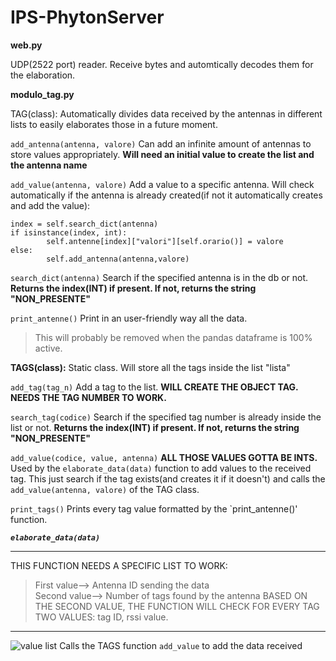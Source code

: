 # IPS-PhytonServer

**web.py**

UDP(2522 port) reader. 
Receive bytes and automtically decodes them for the elaboration.



**modulo_tag.py**

TAG(class):
Automatically divides data received by the antennas in different lists to easily elaborates those in a future moment.


`add_antenna(antenna, valore)`
Can add an infinite amount of antennas to store values appropriately. 
**Will need an initial value to create the list and the antenna name**


`add_value(antenna, valore)`
Add a value to a specific antenna.
Will check automatically if the antenna is already created(if not it automatically creates and add the value):
```
index = self.search_dict(antenna)
if isinstance(index, int):
        self.antenne[index]["valori"][self.orario()] = valore
else:
        self.add_antenna(antenna,valore)
```


`search_dict(antenna)`
Search if the specified antenna is in the db or not. 
**Returns the index(INT) if present. If not, returns the string "NON_PRESENTE"**


`print_antenne()`
Print in an user-friendly way all the data. 
>This will probably be removed when the pandas dataframe is 100% active.



**TAGS(class):**
Static class. Will store all the tags inside the list "lista"


`add_tag(tag_n)`
Add a tag to the list.
**WILL CREATE THE OBJECT TAG. NEEDS THE TAG NUMBER TO WORK.**


`search_tag(codice)`
Search if the specified tag number is already inside the list or not.
**Returns the index(INT) if present. If not, returns the string "NON_PRESENTE"**


`add_value(codice, value, antenna)`
**ALL THOSE VALUES GOTTA BE INTS.**
Used by the `elaborate_data(data)` function to add values to the received tag. This just search if the tag exists(and creates it if it doesn't) and calls the `add_value(antenna, valore)` of the TAG class.


`print_tags()`
Prints every tag value formatted by the `print_antenne()' function.


***`elaborate_data(data)`***
***

THIS FUNCTION NEEDS A SPECIFIC LIST TO WORK:
>First value--> Antenna ID sending the data<br>
>Second value--> Number of tags found by the antenna
BASED ON THE SECOND VALUE, THE FUNCTION WILL CHECK FOR EVERY TAG TWO VALUES:
>tag ID, rssi value.
***
![value list](https://user-images.githubusercontent.com/34715958/201696677-6bab8f60-6641-4456-ac7d-d5df707b5d49.png)
Calls the TAGS function `add_value` to add the data received

